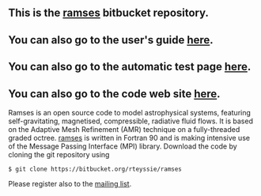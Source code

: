 [1]: https://bitbucket.org/rteyssie/ramses/wiki/Content
[2]: https://bitbucket.org/rteyssie/ramses/wiki/AutoTests
[3]: http://www.ics.uzh.ch/~teyssier/ramses/RAMSES.html

## This is the [ramses](https://bitbucket.org/rteyssie/ramses) bitbucket repository.
## You can also go to the user's guide [here][1].
## You can also go to the automatic test page [here][2].
## You can also go to the code web site [here][3].

Ramses is an open source code to model astrophysical systems, featuring self-gravitating, magnetised, compressible,
radiative fluid flows. It is based  on the Adaptive Mesh Refinement (AMR)  technique on a  fully-threaded graded octree. 
[ramses](https://bitbucket.org/rteyssie/ramses) is written in  Fortran 90 and is making intensive use of the Message 
Passing Interface (MPI) library.
Download the code by cloning the git repository using 
```
$ git clone https://bitbucket.org/rteyssie/ramses
```
Please register also to the [mailing list](http://groups.google.com/group/ramses_users).